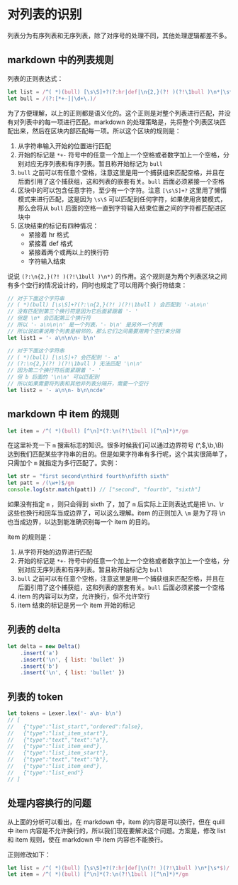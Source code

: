 # 对列表的识别

列表分为有序列表和无序列表，除了对序号的处理不同，其他处理逻辑都差不多。

## markdown 中的列表规则

列表的正则表达式：

```javascript
let list = /^( *)(bull) [\s\S]+?(?:hr|def|\n{2,}(?! )(?!\1bull )\n*|\s*$)/
let bull = /(?:[*+-]|\d+\.)/
```

为了方便理解，以上的正则都是语义化的。这个正则是对整个列表进行匹配，并没有对列表中的每一项进行匹配。markdown 的处理策略是，先将整个列表区块匹配出来，然后在区块内部匹配每一项。所以这个区块的规则是：

1. 从字符串输入开始的位置进行匹配
2. 开始的标记是 `*+-` 符号中的任意一个加上一个空格或者数字加上一个空格，分别对应无序列表和有序列表。暂且称开始标记为 `bull`
3. `bull` 之前可以有任意个空格，注意这里是用一个捕获组来匹配空格，并且在后面引用了这个捕获组，这和列表的嵌套有关。`bull` 后面必须紧接一个空格
4. 区块中的可以包含任意字符，至少有一个字符。注意 `[\s\S]+?` 这里用了懒惰模式来进行匹配，这是因为 `\s\S` 可以匹配到任何字符，如果使用贪婪模式，那么会将从 `bull` 后面的空格一直到字符输入结束位置之间的字符都匹配进区块中
5. 区块结束的标记有四种情况：
    - 紧接着 hr 格式
    - 紧接着 def 格式
    - 紧接着两个或两以上的换行符
    - 字符输入结束
    
说说 `(?:\n{2,}(?! )(?!\1bull )\n*)` 的作用。这个规则是为两个列表区块之间有多个空行的情况设计的，同时也规定了可以用两个换行符结束：

```javascript
// 对于下面这个字符串
// ( *)(bull) [\s\S]+?(?:\n{2,}(?! )(?!\1bull ) 会匹配到 '-a\n\n'
// 没有匹配到第三个换行符是因为它后面紧跟着 '- '
// 但是 \n* 会匹配第三个换行符
// 所以 '- a\n\n\n' 是一个列表，'- b\n' 是另外一个列表
// 所以说如果说两个列表是相邻的，那么它们之间需要用两个空行来分隔
let list1 = '- a\n\n\n- b\n'

// 对于下面这个字符串
// ( *)(bull) [\s\S]+? 会匹配到 '- a'
// (?:\n{2,}(?! )(?!\1bull ) 无法匹配 '\n\n'
// 因为第二个换行符后面紧跟着 '- '
// 但 b 后面的 '\n\n' 可以匹配到
// 所以如果需要将列表和其他非列表分隔开，需要一个空行
let list2 = '- a\n\n- b\n\ncde'
```
    
## markdown 中 item 的规则

```javascript
let item = /^( *)(bull) [^\n]*(?:\n(?!\1bull )[^\n]*)*/gm
```

在这里补充一下 `m` 搜索标志的知识。很多时候我们可以通过边界符号 (^,$,\b,\B) 达到我们匹配某些字符串的目的。但是如果字符串有多行呢，这个其实很简单了，只需加个 `m` 就指定为多行匹配了。实例：

```javascript
let str = "first second\nthird fourth\nfifth sixth"
let patt = /(\w+)$/gm
console.log(str.match(patt)) // ["second", "fourth", "sixth"]
```

如果没有指定 `m` ，则只会得到 sixth 了，加了 `m` 后实际上正则表达式是把 \n、\r 这些也换行和回车当成边界了，可以这么理解。item 的正则加入 `\m` 是为了将 \n 也当成边界，以达到能准确识别每一个 item 的目的。

item 的规则是：

1. 从字符开始的边界进行匹配
2. 开始的标记是 `*+-` 符号中的任意一个加上一个空格或者数字加上一个空格，分别对应无序列表和有序列表。暂且称开始标记为 `bull`
3. `bull` 之前可以有任意个空格，注意这里是用一个捕获组来匹配空格，并且在后面引用了这个捕获组，这和列表的嵌套有关。`bull` 后面必须紧接一个空格
4. item 的内容可以为空，允许换行，但不允许空行
5. item 结束的标记是另一个 item 开始的标记

## 列表的 delta

```javascript
let delta = new Delta()
    .insert('a')
    .insert('\n', { list: 'bullet' })
    .insert('b')
    .insert('\n', { list: 'bullet' })
```

## 列表的 token

```javascript
let tokens = Lexer.lex('- a\n- b\n')
// [
//   {"type":"list_start","ordered":false},
//   {"type":"list_item_start"},
//   {"type":"text","text":"a"},
//   {"type":"list_item_end"},
//   {"type":"list_item_start"},
//   {"type":"text","text":"b"},
//   {"type":"list_item_end"},
//   {"type":"list_end"}
// ]
```

## 处理内容换行的问题

从上面的分析可以看出，在 markdown 中，item 的内容是可以换行，但在 quill 中 item 内容是不允许换行的，所以我们现在要解决这个问题。方案是，修改 list 和 item 规则，使在 markdown 中 item 内容也不能换行。 

正则修改如下：

```javascript
let list = /^( *)(bull) [\s\S]+?(?:hr|def|\n(?! )(?!\1bull )\n*|\s*$)/
let item = /^( *)(bull) [^\n]*(?:\n(?!\1bull )[^\n]*)*/gm
```
  
